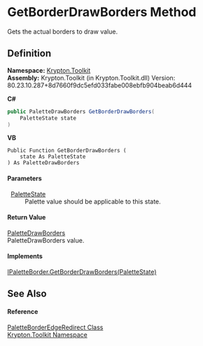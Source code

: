 # GetBorderDrawBorders Method


Gets the actual borders to draw value.



## Definition
**Namespace:** <a href="79d2eac2-21f4-54ff-7552-b20c33c30600.md">Krypton.Toolkit</a>  
**Assembly:** Krypton.Toolkit (in Krypton.Toolkit.dll) Version: 80.23.10.287+8d7660f9dc5efd033fabe008ebfb904beab6d444

**C#**
``` C#
public PaletteDrawBorders GetBorderDrawBorders(
	PaletteState state
)
```
**VB**
``` VB
Public Function GetBorderDrawBorders ( 
	state As PaletteState
) As PaletteDrawBorders
```



#### Parameters
<dl><dt>  <a href="93e626cd-00cf-240e-06c6-ab4d47e982ba.md">PaletteState</a></dt><dd>Palette value should be applicable to this state.</dd></dl>

#### Return Value
<a href="57c04dd4-2ce7-4f51-9b17-f9d26d39fa4e.md">PaletteDrawBorders</a>  
PaletteDrawBorders value.

#### Implements
<a href="ec99d2f1-e3ff-48ef-9678-44d510a46125.md">IPaletteBorder.GetBorderDrawBorders(PaletteState)</a>  


## See Also


#### Reference
<a href="31f7b60a-8ab1-fd99-b552-7bea1f0047ec.md">PaletteBorderEdgeRedirect Class</a>  
<a href="79d2eac2-21f4-54ff-7552-b20c33c30600.md">Krypton.Toolkit Namespace</a>  
